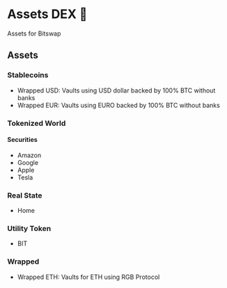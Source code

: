 # Assets DEX 💱

Assets for Bitswap

## Assets

### Stablecoins

-  Wrapped USD: Vaults using USD dollar backed by 100% BTC without banks 
-  Wrapped EUR: Vaults using EURO backed by 100% BTC without banks

### Tokenized World

#### Securities

- Amazon
- Google
- Apple
- Tesla

### Real State

- Home

### Utility Token

- BIT

### Wrapped

- Wrapped ETH: Vaults for ETH using RGB Protocol
